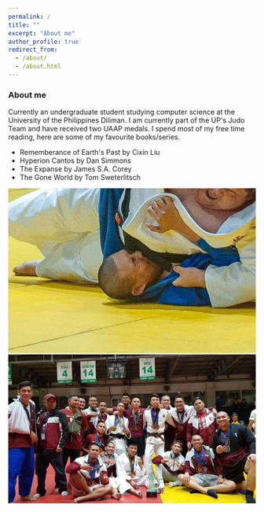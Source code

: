 ```yaml
---
permalink: /
title: ""
excerpt: "About me"
author_profile: true
redirect_from: 
  - /about/
  - /about.html
---
```


### About me

Currently an undergraduate student studying computer science at the University of the Philippines Diliman. I am currently part of the UP's Judo Team and have received two UAAP medals. I spend most of my free time reading, here are some of my favourite books/series. 
- Rememberance of Earth's Past by Cixin Liu
- Hyperion Cantos by Dan Simmons
- The Expanse by James S.A. Corey 
- The Gone World by Tom Sweterlitsch


![judo](images/judo2.png) ![judoteam](images/team.png)